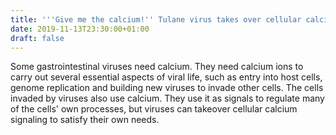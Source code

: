 ```yaml
---
title: '''Give me the calcium!'' Tulane virus takes over cellular calcium signaling to replicate'
date: 2019-11-13T23:30:00+01:00
draft: false
---
```


Some gastrointestinal viruses need calcium. They need calcium ions to carry out several essential aspects of viral life, such as entry into host cells, genome replication and building new viruses to invade other cells. The cells invaded by viruses also use calcium. They use it as signals to regulate many of the cells' own processes, but viruses can takeover cellular calcium signaling to satisfy their own needs.